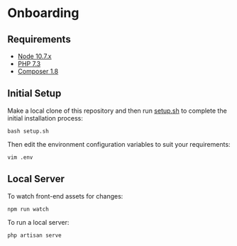 # Onboarding

## Requirements

- [Node 10.7.x](https://nodejs.org/en/download/package-manager/)
- [PHP 7.3](https://www.php.net/manual/en/install.php)
- [Composer 1.8](https://getcomposer.org/download/)

## Initial Setup

Make a local clone of this repository and then run [setup.sh](../setup.sh) to complete the initial installation process:

```
bash setup.sh
```

Then edit the environment configuration variables to suit your requirements:

```
vim .env
```

## Local Server

To watch front-end assets for changes:

```
npm run watch
```

To run a local server:

```
php artisan serve
```